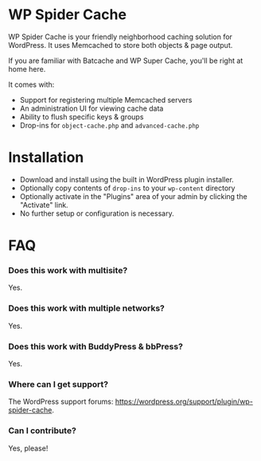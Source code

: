 # WP Spider Cache

WP Spider Cache is your friendly neighborhood caching solution for WordPress. It uses Memcached to store both objects & page output.

If you are familiar with Batcache and WP Super Cache, you'll be right at home here.

It comes with:
* Support for registering multiple Memcached servers
* An administration UI for viewing cache data
* Ability to flush specific keys & groups
* Drop-ins for `object-cache.php` and `advanced-cache.php`

# Installation

* Download and install using the built in WordPress plugin installer.
* Optionally copy contents of `drop-ins` to your `wp-content` directory
* Optionally activate in the "Plugins" area of your admin by clicking the "Activate" link.
* No further setup or configuration is necessary.

# FAQ

### Does this work with multisite?

Yes.

### Does this work with multiple networks?

Yes.

### Does this work with BuddyPress & bbPress?

Yes.

### Where can I get support?

The WordPress support forums: https://wordpress.org/support/plugin/wp-spider-cache.

### Can I contribute?

Yes, please!
